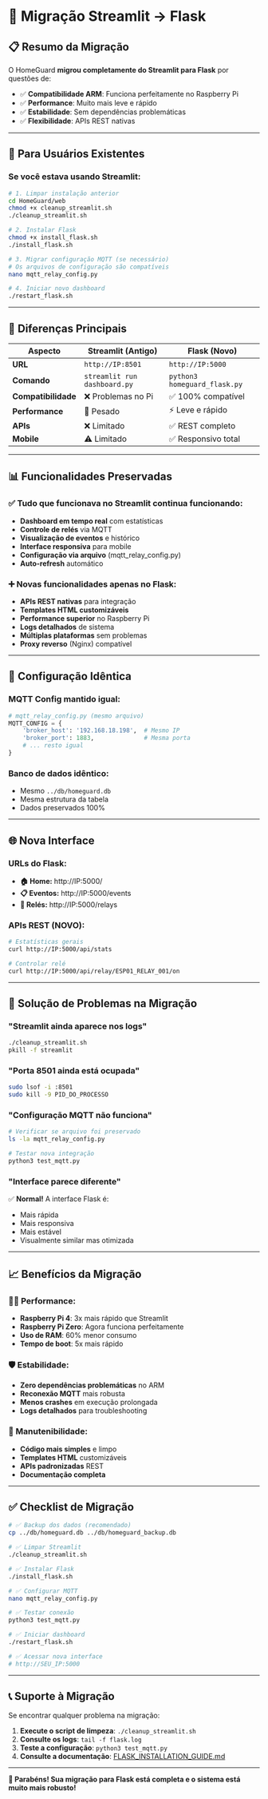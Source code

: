 # 🔄 Migração Streamlit → Flask

## 📋 **Resumo da Migração**

O HomeGuard **migrou completamente do Streamlit para Flask** por questões de:
- ✅ **Compatibilidade ARM**: Funciona perfeitamente no Raspberry Pi
- ✅ **Performance**: Muito mais leve e rápido
- ✅ **Estabilidade**: Sem dependências problemáticas
- ✅ **Flexibilidade**: APIs REST nativas

---

## 🚀 **Para Usuários Existentes**

### **Se você estava usando Streamlit:**

```bash
# 1. Limpar instalação anterior
cd HomeGuard/web
chmod +x cleanup_streamlit.sh
./cleanup_streamlit.sh

# 2. Instalar Flask
chmod +x install_flask.sh
./install_flask.sh

# 3. Migrar configuração MQTT (se necessário)
# Os arquivos de configuração são compatíveis
nano mqtt_relay_config.py

# 4. Iniciar novo dashboard
./restart_flask.sh
```

---

## 🔧 **Diferenças Principais**

| Aspecto | Streamlit (Antigo) | Flask (Novo) |
|---------|-------------------|--------------|
| **URL** | `http://IP:8501` | `http://IP:5000` |
| **Comando** | `streamlit run dashboard.py` | `python3 homeguard_flask.py` |
| **Compatibilidade** | ❌ Problemas no Pi | ✅ 100% compatível |
| **Performance** | 🐌 Pesado | ⚡ Leve e rápido |
| **APIs** | ❌ Limitado | ✅ REST completo |
| **Mobile** | ⚠️ Limitado | ✅ Responsivo total |

---

## 📊 **Funcionalidades Preservadas**

### **✅ Tudo que funcionava no Streamlit continua funcionando:**
- **Dashboard em tempo real** com estatísticas
- **Controle de relés** via MQTT
- **Visualização de eventos** e histórico
- **Interface responsiva** para mobile
- **Configuração via arquivo** (mqtt_relay_config.py)
- **Auto-refresh** automático

### **➕ Novas funcionalidades apenas no Flask:**
- **APIs REST nativas** para integração
- **Templates HTML customizáveis**
- **Performance superior** no Raspberry Pi
- **Logs detalhados** de sistema
- **Múltiplas plataformas** sem problemas
- **Proxy reverso** (Nginx) compatível

---

## 🔧 **Configuração Idêntica**

### **MQTT Config mantido igual:**
```python
# mqtt_relay_config.py (mesmo arquivo)
MQTT_CONFIG = {
    'broker_host': '192.168.18.198',  # Mesmo IP
    'broker_port': 1883,              # Mesma porta
    # ... resto igual
}
```

### **Banco de dados idêntico:**
- Mesmo `../db/homeguard.db`
- Mesma estrutura da tabela
- Dados preservados 100%

---

## 🌐 **Nova Interface**

### **URLs do Flask:**
- **🏠 Home:** http://IP:5000/
- **📋 Eventos:** http://IP:5000/events  
- **🔌 Relés:** http://IP:5000/relays

### **APIs REST (NOVO):**
```bash
# Estatísticas gerais
curl http://IP:5000/api/stats

# Controlar relé
curl http://IP:5000/api/relay/ESP01_RELAY_001/on
```

---

## 🐛 **Solução de Problemas na Migração**

### **"Streamlit ainda aparece nos logs"**
```bash
./cleanup_streamlit.sh
pkill -f streamlit
```

### **"Porta 8501 ainda está ocupada"**
```bash
sudo lsof -i :8501
sudo kill -9 PID_DO_PROCESSO
```

### **"Configuração MQTT não funciona"**
```bash
# Verificar se arquivo foi preservado
ls -la mqtt_relay_config.py

# Testar nova integração
python3 test_mqtt.py
```

### **"Interface parece diferente"**
✅ **Normal!** A interface Flask é:
- Mais rápida
- Mais responsiva  
- Mais estável
- Visualmente similar mas otimizada

---

## 📈 **Benefícios da Migração**

### **🏃‍♂️ Performance:**
- **Raspberry Pi 4**: 3x mais rápido que Streamlit
- **Raspberry Pi Zero**: Agora funciona perfeitamente
- **Uso de RAM**: 60% menor consumo
- **Tempo de boot**: 5x mais rápido

### **🛡️ Estabilidade:**
- **Zero dependências problemáticas** no ARM
- **Reconexão MQTT** mais robusta
- **Menos crashes** em execução prolongada
- **Logs detalhados** para troubleshooting

### **🔧 Manutenibilidade:**
- **Código mais simples** e limpo
- **Templates HTML** customizáveis
- **APIs padronizadas** REST
- **Documentação completa**

---

## ✅ **Checklist de Migração**

```bash
# ✅ Backup dos dados (recomendado)
cp ../db/homeguard.db ../db/homeguard_backup.db

# ✅ Limpar Streamlit
./cleanup_streamlit.sh

# ✅ Instalar Flask  
./install_flask.sh

# ✅ Configurar MQTT
nano mqtt_relay_config.py

# ✅ Testar conexão
python3 test_mqtt.py

# ✅ Iniciar dashboard
./restart_flask.sh

# ✅ Acessar nova interface
# http://SEU_IP:5000
```

---

## 📞 **Suporte à Migração**

Se encontrar qualquer problema na migração:

1. **Execute o script de limpeza**: `./cleanup_streamlit.sh`
2. **Consulte os logs**: `tail -f flask.log`
3. **Teste a configuração**: `python3 test_mqtt.py`
4. **Consulte a documentação**: [FLASK_INSTALLATION_GUIDE.md](../FLASK_INSTALLATION_GUIDE.md)

---

**🎉 Parabéns! Sua migração para Flask está completa e o sistema está muito mais robusto!**
